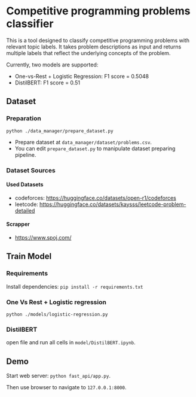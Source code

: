 # Competitive programming problems classifier

This is a tool designed to classify competitive programming problems with relevant topic labels.
It takes problem descriptions as input and returns multiple labels that reflect the underlying concepts of the problem.

Currently, two models are supported:

- One-vs-Rest + Logistic Regression: F1 score = 0.5048
- DistilBERT: F1 score = 0.51

## Dataset

### Preparation

```python ./data_manager/prepare_dataset.py```

- Prepare dataset at `data_manager/dataset/problems.csv`.
- You can edit `prepare_dataset.py` to manipulate dataset preparing pipeline.

### Dataset Sources

#### Used Datasets

- codeforces: https://huggingface.co/datasets/open-r1/codeforces
- leetcode: https://huggingface.co/datasets/kaysss/leetcode-problem-detailed

#### Scrapper

- https://www.spoj.com/

## Train Model

### Requirements

Install dependencies:
```pip install -r requirements.txt```

### One Vs Rest + Logistic regression

```python ./models/logistic-regression.py```

### DistilBERT

open file and run all cells in `model/DistilBERT.ipynb`.

## Demo

Start web server: `python fast_api/app.py`.

Then use browser to navigate to `127.0.0.1:8000`.

